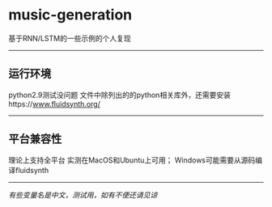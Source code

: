 # music-generation
基于RNN/LSTM的一些示例的个人复现

---

## 运行环境
python2.9测试没问题
文件中除列出的的python相关库外，还需要安装https://www.fluidsynth.org/

---

## 平台兼容性
理论上支持全平台
实测在MacOS和Ubuntu上可用；
Windows可能需要从源码编译fluidsynth

---

*有些变量名是中文，测试用，如有不便还请见谅*
